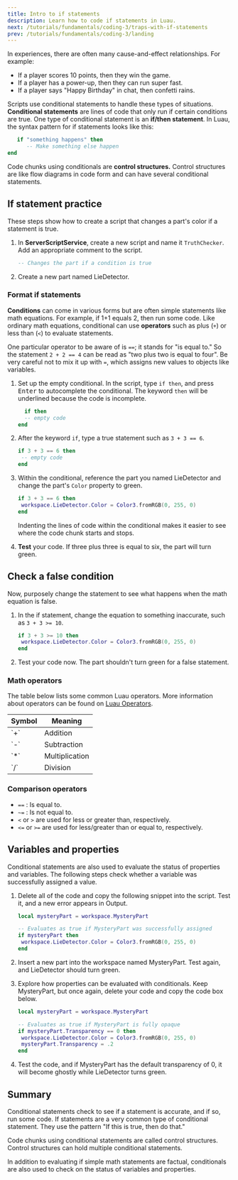 ```yaml
---
title: Intro to if statements
description: Learn how to code if statements in Luau.
next: /tutorials/fundamentals/coding-3/traps-with-if-statements
prev: /tutorials/fundamentals/coding-3/landing
---
```


In experiences, there are often many cause-and-effect relationships. For example:

- If a player scores 10 points, then they win the game.
- If a player has a power-up, then they can run super fast.
- If a player says "Happy Birthday" in chat, then confetti rains.

Scripts use conditional statements to handle these types of situations. **Conditional statements** are lines of code that only run if certain conditions are true. One type of conditional statement is an **if/then statement**. In Luau, the syntax pattern for if statements looks like this:

```lua title="if then syntax"
   if "something happens" then
      -- Make something else happen
end
```

Code chunks using conditionals are **control structures.** Control structures are like flow diagrams in code form and can have several conditional statements.

## If statement practice

These steps show how to create a script that changes a part's color if a statement is true.

1. In **ServerScriptService**, create a new script and name it `TruthChecker`. Add an appropriate comment to the script.

   ```lua
   -- Changes the part if a condition is true

   ```

2. Create a new part named LieDetector.

### Format if statements

**Conditions** can come in various forms but are often simple statements like math equations. For example, if 1+1 equals 2, then run some code. Like ordinary math equations, conditional can use **operators** such as plus (`+`) or less than (`<`) to evaluate statements.

One particular operator to be aware of is `==`; it stands for "is equal to." So the statement `2 + 2 == 4` can be read as "two plus two is equal to four". Be very careful not to mix it up with `=`, which assigns new values to objects like variables.

1. Set up the empty conditional. In the script, type `if then`, and press <kbd>Enter</kbd> to autocomplete the conditional. The keyword `then` will be underlined because the code is incomplete.

   ```lua
     if then
     -- empty code
   end

   ```

2. After the keyword `if`, type a true statement such as `3 + 3 == 6`.

   ```lua
   if 3 + 3 == 6 then
   	-- empty code
   end
   ```

3. Within the conditional, reference the part you named LieDetector and change the part's `Color` property to green.

   ```lua
   if 3 + 3 == 6 then
   	workspace.LieDetector.Color = Color3.fromRGB(0, 255, 0)
   end
   ```

    <Alert severity="info">
      Indenting the lines of code within the conditional makes it easier to see where the code chunk starts and stops.
    </Alert>

4. **Test** your code. If three plus three is equal to six, the part will turn green.

## Check a false condition

Now, purposely change the statement to see what happens when the math equation is false.

1. In the if statement, change the equation to something inaccurate, such as `3 + 3 >= 10`.

   ```lua
   if 3 + 3 >= 10 then
   	workspace.LieDetector.Color = Color3.fromRGB(0, 255, 0)
   end
   ```

2. Test your code now. The part shouldn't turn green for a false statement.

### Math operators

The table below lists some common Luau operators. More information about operators can be found on [Luau Operators](../../../luau/operators.md).

<table>
<thead>
   <tr>
    <th>Symbol</th>
    <th>Meaning</th>
   </tr>
</thead>
<tbody>
   <tr>
    <td>`+`</td>
    <td>Addition</td>
   </tr>
   <tr>
    <td>`-`</td>
    <td>Subtraction</td>
   </tr>
   <tr>
    <td>`*`</td>
    <td>Multiplication</td>
   </tr>
   <tr>
    <td>`/`</td>
    <td>Division</td>
   </tr>
</tbody>
</table>

### Comparison operators

- `==` : Is equal to.
- `~=` : Is not equal to.
- `<` or `>` are used for less or greater than, respectively.
- `<=` or `>=` are used for less/greater than or equal to, respectively.

## Variables and properties

Conditional statements are also used to evaluate the status of properties and variables. The following steps check whether a variable was successfully assigned a value.

1. Delete all of the code and copy the following snippet into the script. Test it, and a new error appears in Output.

   ```lua
   local mysteryPart = workspace.MysteryPart

   -- Evaluates as true if MysteryPart was successfully assigned
   if mysteryPart then
   	workspace.LieDetector.Color = Color3.fromRGB(0, 255, 0)
   end
   ```

2. Insert a new part into the workspace named MysteryPart. Test again, and LieDetector should turn green.

3. Explore how properties can be evaluated with conditionals. Keep MysteryPart, but once again, delete your code and copy the code box below.

   ```lua
   local mysteryPart = workspace.MysteryPart

   -- Evaluates as true if MysteryPart is fully opaque
   if mysteryPart.Transparency == 0 then
   	workspace.LieDetector.Color = Color3.fromRGB(0, 255, 0)
   	mysteryPart.Transparency = .2
   end
   ```

4. Test the code, and if MysteryPart has the default transparency of 0, it will become ghostly while LieDetector turns green.

## Summary

Conditional statements check to see if a statement is accurate, and if so, run some code. If statements are a very common type of conditional statement. They use the pattern "If this is true, then do that."

Code chunks using conditional statements are called control structures. Control structures can hold multiple conditional statements.

In addition to evaluating if simple math statements are factual, conditionals are also used to check on the status of variables and properties.
